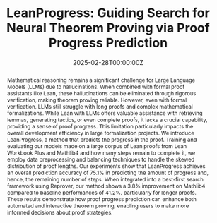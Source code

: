 ---
title: 'LeanProgress: Guiding Search for Neural Theorem Proving via Proof Progress Prediction'

# Authors
# If you created a profile for a user (e.g. the default `admin` user), write the username (folder name) here
# and it will be replaced with their full name and linked to their profile.
authors: ["Suozhi Huang",  "Peiyang Song", "Robert Joseph George", "Anima Anandkumar" ]
# - Suozhi Huang
# - Juexiao Zhang*
# - Yiming Li
# - Chen Feng
# Author notes (optional)
# author_notes:
#   - 'Equal contribution'
#   - 'Equal contribution'
#   -
#   -

date: '2025-02-28T00:00:00Z'
doi: ''

# Schedule page publish date (NOT publication's date).
#publishDate: '2024-09-01T00:00:00Z'

# Publication type.
# Accepts a single type but formatted as a YAML list (for Hugo requirements).
# Enter a publication type from the CSL standard.
publication_types: ['paper-conference']

# Publication name and optional abbreviated publication name.
publication: In *ICLR 2025 workshop*
publication_short: In *ICLR 2025 workshop*
abstract: Mathematical reasoning remains a significant challenge for Large Language Models (LLMs) due to hallucinations. When combined with formal proof assistants like Lean, these hallucinations can be eliminated through rigorous verification, making theorem proving reliable. However, even with formal verification, LLMs still struggle with long proofs and complex mathematical formalizations. While Lean with LLMs offers valuable assistance with retrieving lemmas, generating tactics, or even complete proofs, it lacks a crucial capability, providing a sense of proof progress. This limitation particularly impacts the overall development efficiency in large formalization projects. We introduce LeanProgress, a method that predicts the progress in the proof. Training and evaluating our models made on a large corpus of Lean proofs from Lean Workbook Plus and Mathlib4 and how many steps remain to complete it, we employ data preprocessing and balancing techniques to handle the skewed distribution of proof lengths. Our experiments show that LeanProgress achieves an overall prediction accuracy of 75.1% in predicting the amount of progress and, hence, the remaining number of steps. When integrated into a best-first search framework using Reprover, our method shows a 3.8% improvement on Mathlib4 compared to baseline performances of 41.2%, particularly for longer proofs. These results demonstrate how proof progress prediction can enhance both automated and interactive theorem proving, enabling users to make more informed decisions about proof strategies.

# Summary. An optional shortened abstract.
summary: We employ data preprocessing and balancing techniques to handle the skewed distribution of proof lengths.

tags: #["Computer Vision 11"]
  - LLM for math
  - theorem proving


# Display this page in the Featured widget?
featured: true

# Custom links (uncomment lines below)
# links:
# - name: Custom Link
#   url: http://example.org

url_pdf: 'https://arxiv.org/abs/2403.04968'
url_code: 'https://github.com/coperception/ActFormer'
url_dataset: ''
url_poster: ''
url_project: 'https://coperception.github.io/ActFormer/'
url_slides: ''
url_source: ''
url_video: 'https://www.youtube.com/watch?v=grvPVxIKfDE&feature=youtu.be'

# Featured image
# To use, add an image named `featured.jpg/png` to your page's folder.
image:
  caption: 'Image credit: [**Unsplash**](https://unsplash.com/photos/pLCdAaMFLTE)'
  focal_point: ''
  preview_only: false

# Associated Projects (optional).
#   Associate this publication with one or more of your projects.
#   Simply enter your project's folder or file name without extension.
#   E.g. `internal-project` references `content/project/internal-project/index.md`.
#   Otherwise, set `projects: []`.
projects:
  - example

# Slides (optional).
#   Associate this publication with Markdown slides.
#   Simply enter your slide deck's filename without extension.
#   E.g. `slides: "example"` references `content/slides/example/index.md`.
#   Otherwise, set `slides: ""`.
slides: example
---